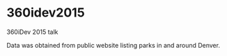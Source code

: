# 360idev2015
360iDev 2015 talk

Data was obtained from public website listing parks in and around Denver.
